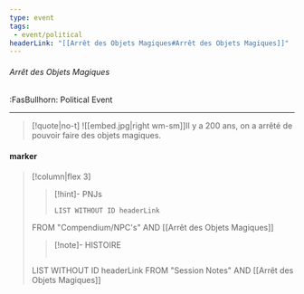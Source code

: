 ```yaml
---
type: event
tags:
 - event/political
headerLink: "[[Arrêt des Objets Magiques#Arrêt des Objets Magiques]]"
---
```


###### Arrêt des Objets Magiques
<span class="sub2">:FasBullhorn: Political Event</span>
___

> [!quote|no-t]
>![[embed.jpg|right wm-sm]]Il y a 200 ans, on a arrêté de pouvoir faire des objets magiques.
<span class="clearfix"></span>

#### marker
> [!column|flex 3]
>>[!hint]- PNJs
>>```dataview
>>LIST WITHOUT ID headerLink
>FROM "Compendium/NPC's" AND [[Arrêt des Objets Magiques]]
>
>>[!note]- HISTOIRE
>>```dataview
>LIST WITHOUT ID headerLink
>FROM "Session Notes" AND [[Arrêt des Objets Magiques]]